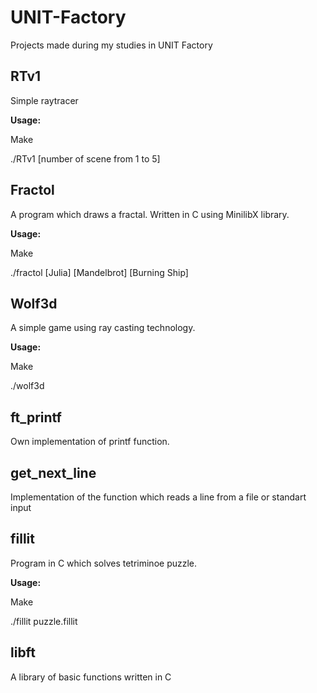 # UNIT-Factory
Projects made during my studies in UNIT Factory


## RTv1 
Simple raytracer

**Usage:** 

  Make
  
  ./RTv1 [number of scene from 1 to 5]

## Fractol
A program which draws a fractal. Written in C using MinilibX library.

**Usage:** 

  Make
  
  ./fractol [Julia] [Mandelbrot] [Burning Ship]
  
## Wolf3d
A simple game using ray casting technology.

**Usage:** 

  Make
  
  ./wolf3d
  
## ft_printf
Own implementation of printf function.

## get_next_line
Implementation of the function which reads a line from a file or standart input

## fillit
Program in C which solves tetriminoe puzzle.

**Usage:** 

  Make
  
  ./fillit puzzle.fillit
  
## libft
A library of basic functions written in C
